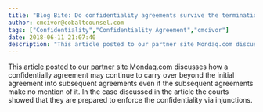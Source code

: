 ```yaml
---
title: "Blog Bite: Do confidentiality agreements survive the termination of the underlying agreement?"
author: cmcivor@cobaltcounsel.com
tags: ["Confidentiality","Confidentiality Agreement","cmcivor"]
date: 2018-06-11 21:07:40
description: "This article posted to our partner site Mondaq.com discusses how a confidentially agreement may continue to carry over beyond the initial agreement into subsequent agreements even if the subsequent..."
---
```


[This article posted to our partner site Mondaq.com](http://www.mondaq.com/x/361456/Contract+Law/A+Duty+Of+Confidentiality+Continued+During+And+After+A+Contract+Was+Entered+Into) discusses how a confidentially agreement may continue to carry over beyond the initial agreement into subsequent agreements even if the subsequent agreements make no mention of it. In the case discussed in the article the courts showed that they are prepared to enforce the confidentiality via injunctions.